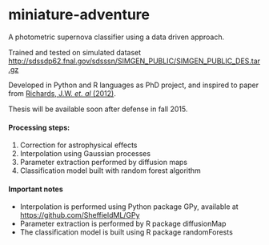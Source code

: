 miniature-adventure
===================

A photometric supernova classifier using a data driven approach.

Trained and tested on simulated dataset <http://sdssdp62.fnal.gov/sdsssn/SIMGEN_PUBLIC/SIMGEN_PUBLIC_DES.tar.gz>

Developed in Python and R languages as PhD project, and inspired to paper from [Richards, J.W. *et. al* (2012)](http://mnras.oxfordjournals.org/cgi/doi/10.1111/j.1365-2966.2011.19768.x). 

Thesis will be available soon after defense in fall 2015.


#### Processing steps:
1. Correction for astrophysical effects
2. Interpolation using Gaussian processes
3. Parameter extraction performed by diffusion maps
4. Classification model built with random forest algorithm

#### Important notes
- Interpolation is performed using Python package GPy, available at <https://github.com/SheffieldML/GPy>
- Parameter extraction is performed by R package diffusionMap
- The classification model is built using R package randomForests
